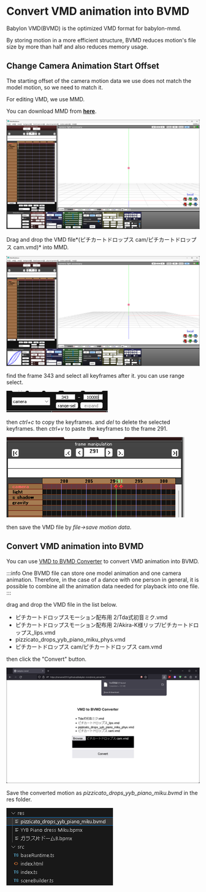 # Convert VMD animation into BVMD

Babylon VMD(BVMD) is the optimized VMD format for babylon-mmd.

By storing motion in a more efficient structure, BVMD reduces motion's file size by more than half and also reduces memory usage.

## Change Camera Animation Start Offset

The starting offset of the camera motion data we use does not match the model motion, so we need to match it.

For editing VMD, we use MMD.

You can download MMD from **[here](https://learnmmd.com/downloads/#latestMMD)**.

![mmd](image.png)

Drag and drop the VMD file*(ピチカートドロップス cam/ピチカートドロップス cam.vmd)* into MMD.

![mmd camera loaded](image-1.png)

find the frame 343 and select all keyframes after it. you can use range select.

![range select](image-2.png)

then *ctrl+c* to copy the keyframes. and *del* to delete the selected keyframes. then *ctrl+v* to paste the keyframes to the frame 291.

![frames moved](image-3.png)

then save the VMD file by *file->save motion data*.

## Convert VMD animation into BVMD

You can use [VMD to BVMD Converter](https://noname0310.github.io/babylon-mmd/vmd_converter/) to convert VMD animation into BVMD.

:::info
One BVMD file can store one model animation and one camera animation. Therefore, in the case of a dance with one person in general, it is possible to combine all the animation data needed for playback into one file.
:::

drag and drop the VMD file in the list below.

- ピチカートドロップスモーション配布用 2/Tda式初音ミク.vmd
- ピチカートドロップスモーション配布用 2/Akira-K様リップ/ピチカートドロップス_lips.vmd
- pizzicato_drops_yyb_piano_miku_phys.vmd
- ピチカートドロップス cam/ピチカートドロップス cam.vmd

then click the "Convert" button.

![result](image-4.png)

Save the converted motion as *pizzicato_drops_yyb_piano_miku.bvmd* in the res folder.

![vscode files](image-5.png)
